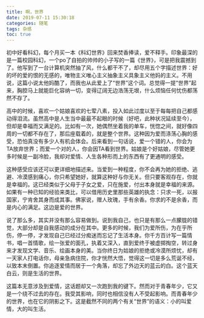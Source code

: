 ```yaml
---
title: 啊，世界
date: 2019-07-11 15:30:18
categories: 随笔
tags: 杂感
toc: true
---
```

初中好看科幻，每个月买一本《科幻世界》回来焚香捧读，爱不释手。印象最深的是一篇校园科幻，一个po了自拍的帅帅的小子写的一篇《世界》，可是把我震撼到了。他写到了一台计算机突然抽了风，什么都干不了，却尽用五个字描述世界：好的坏的爱的恨的无感的，唯物主义唯心主义抽象主义具象主义他妈的主义。不用说，这篇小说太他妈酷了，而我也从此爱上了“世界”这个词。总觉得一提“世界”起来，胸腔马上就能巨化容纳一切，变得辽阔无边浩荡无垠，什么烦恼任何忧伤都荡然不存了。

高中的时候，喜欢一个姑娘喜欢的七荤八素，投入如此过度以至于每每把自己都感动得泪流。虽然高中是人生当中最最不起眼的时候（好吧，此种状况延续至今），但却是幸福而又满足的。比如有一次，她偶然坐着我的单车，恍惚之间，就好像四周的一切都不存在了，那后座载着的，就是整个世界。这种因为爱而涤荡心胸的感受，恐怕真没有多少人有机会体会。后来看到一句话说，爱一个错的人，你会为TA放弃世界；而爱一个对的人，你会因TA看到世界。姑娘是个好姑娘，尽管她更多时候是一副冷脸，我却对爱情、人生各种形而上的东西有了更通明的感受。

这种感受应该还可以更详细地描述来。当爱到一种程度，你不会再为她的拒绝、逃避、冷漠感到痛心，你只希望她好，就算这种好与你无关。但只要客观存在，你就是幸福的。这已经类似于父母于子女之爱，只在施爱，付出本身就是幸福的来源。如果有一种已知的经验来类比，可以借用历史里那些英雄的执念：只求一死，以报国家，宁肯舍其身而成其事。佛家说，赠人玫瑰，手有余香。你求的不是余香，而是内心的满足。这边是爱的世界。

说了那么多，其实并没有那么容易做到。说到我自己，也只是有那么一点朦胧的错觉，大部分却是自我感动的成分在其中。更多的时候，我们为爱所伤，为在乎所伤，停一停，才发现自己已经过分痴迷而忘记了生活本身。你千方百计写一篇情书，唱一首情歌，绘一张爱的面孔，执着又深入，直到爱终于被虚掷掏空，转过身来才发现文学、音乐、绘画本身的美。当你终日为姑娘的拒绝或冷漠所烦忧，却有一天家人打电话你，母亲急病住院，你才恍然大悟，觉得这一切是多么荒诞不经，以致本末倒置。你追逐爱情而居于一个角落，却忘了外边天的蓝云的白。这个蓝天白云，则是生活的世界。

这篇本无意涉及到爱情，这话题却又一次跑到我的键下。然而对于青春年少，它又是一个绕不过去的存在。我受其影响，同时也相信没有人不受起影响。而青春年少的世界，也在它的阴影之下。这是截然不同的两个有关“世界”的语义：小的叫爱情，大的叫生活。
